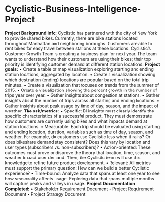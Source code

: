 # Cyclistic-Business-Intelligence-Project

**Project Background info:**
Cyclistic has partnered with the city of New York to provide shared bikes. Currently, there are bike stations located throughout Manhattan and neighboring boroughs. Customers are able to rent bikes for easy travel between stations at these locations. Cyclistic’s Customer Growth Team is creating a business plan for next year. The team wants to understand how their customers are using their bikes; their top priority is identifying customer demand at different station locations.
**Project goals:**
•	Create a table or map visualization exploring starting and ending station locations, aggregated by location. 
•	Create a visualization showing which destination (ending) locations are popular based on the total trip minutes. 
•	Create a visualization that focuses on trends from the summer of 2015. 
•	Create a visualization showing the percent growth in the number of trips year over year. 
•	Gather insights about congestion at stations. 
•	Gather insights about the number of trips across all starting and ending locations. 
•	Gather insights about peak usage by time of day, season, and the impact of weather. 
**The ask/metrics:**
•	Specific: BI insights must clearly identify the specific characteristics of a successful product. They must demonstrate how customers are currently using bikes and what impacts demand at station locations. 
•	Measurable: Each trip should be evaluated using starting and ending location, duration, variables such as time of day, season, and weather. For example, do customers use Cyclistic less when it rains? Or does bikeshare demand stay consistent? Does this vary by location and user types (subscribers vs. non-subscribers)? 
•	Action-oriented: These outcomes must prove or disprove the theory that location, time, season, and weather impact user demand. Then, the Cyclistic team will use this knowledge to refine future product development. 
•	Relevant: All metrics must support the primary question: How can we build a better Cyclistic experience? 
•	Time-bound: Analyze data that spans at least one year to see how seasonality affects usage. Exploring data that spans multiple months will capture peaks and valleys in usage. 
**Project Documentation Completed:**
•	Stakeholder Requirement Document
•	Project Requirement Document
•	Project Strategy Document


